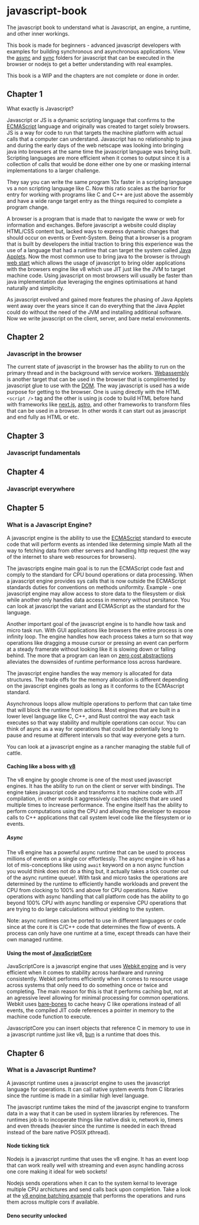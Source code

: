 # javascript-book

The javascript book to understand what is Javascript, an engine, a runtime, and other inner workings.

This book is made for beginners - advanced javascript developers with examples for building
synchronous and asynchronous applications. View the [async](./examples/async) and [sync](./examples/sync/) folders
for javascript that can be executed in the browser or nodejs to get a better understanding with real examples.

This book is a WIP and the chapters are not complete or done in order.

## Chapter 1

What exactly is Javascript?

Javascript or JS is a dynamic scripting language that confirms to the [ECMAScript](https://tc39.es/ecma262/) language and originally was created to target solely browsers.
JS is a way for code to run that targets the machine platform with actual calls that a computer can understand. Javascript has no relationship to
java and during the early days of the web netscape was looking into bringing java into browsers at the same time the
javascript language was being built. Scripting languages are more efficient when it comes to output since it is
a collection of calls that would be done either one by one or masking internal implementations to a larger challenge.

They say you can write the same program 10x faster in a scripting language vs a non scripting language like C.
Now this ratio scales as the barrior for entry for working with programs like C and C++ are just above the assembly
and have a wide range target entry as the things required to complete a program change.

A browser is a program that is made that to navigate the www or web for information and exchanges.
Before javascript a website could display HTML/CSS content but, lacked ways to express dynamic changes that should occur on
events or Event-System. Being that a browser is a program that is built by developers the initial traction to
bring this experience was the use of a language that had a runtime that can target the system called [Java Applets](https://en.wikipedia.org/wiki/Java_applet).
Now the most common use to bring java to the browser is through [web start](https://www.java.com/en/download/help/java_webstart.html) which allows the usage of javascript to bring
older applications with the browsers engine like v8 which use JIT just like the JVM to target machine code. Using javascript on most browsers will usually be faster than java implementation due leveraging the engines optimisations at
hand naturally and simplicity.

As javascript evolved and gained more features the phasing of Java Applets went away over the years since it can do everything that the Java Applet could do
without the need of the JVM and installing additional software. Now we write javascript on the client, server, and bare metal environments.

## Chapter 2

### Javascript in the browser

The current state of javascript in the browser has the ability to run on the primary thread and in the background with service workers.
[Webassembly](https://developer.mozilla.org/en-US/docs/WebAssembly) is another target that can be used in the browser that is complimented by javascript glue to use with
the [DOM](https://developer.mozilla.org/en-US/docs/Web/API/Document_Object_Model). The way javascript is used has a wide purpose for getting to the browser. One is using directly with the HTML `<script />` tag and the other is using js code
to build HTML before hand with frameworks like [next.js](https://nextjs.org), [astro](https://astro.build), and other frameworks to transform files that can be used
in a browser. In other words it can start out as javascript and end fully as HTML or etc.

## Chapter 3

### Javascript fundamentals

## Chapter 4

### Javascript everywhere

## Chapter 5

### What is a Javascript Engine?

A javascript engine is the ability to use the [ECMAScript](https://tc39.es/ecma262/) standard to execute code that will perform events as intended like determing simple
Math all the way to fetching data from other servers and handling http request (the way of the internet to share web resources for browsers).

The javascripts engine main goal is to run the ECMAScript code fast and comply to the standard for CPU bound operations or data processing.
When a javascript engine provides sys calls that is now outside the ECMAScript standards duties for conventions on methods uniformity.
Example - one javascript engine may allow access to store data to the filesystem or disk while another only handles data access in memory without
persitance. You can look at javascript the variant and ECMAScript as the standard for the language.

Another important goal of the javascript engine is to handle how task and micro task run. With GUI applications like browsers the entire
process is one infinity loop. The engine handles how each process takes a turn so that way operations like dragging a mouse cursor or pressing
an event can perform at a steady framerate without looking like it is slowing down or falling behind. The more that a program can lean on
[zero cost abstractions](https://boats.gitlab.io/blog/post/zero-cost-abstractions/) alleviates the downsides of runtime performance loss across hardware.

The javascript engine handles the way memory is allocated for data structures. The trade offs for the memory allocation is different depending
on the javascript engines goals as long as it conforms to the ECMAscript standard.

Asynchronous loops allow multiple operations to perform that can take time that will block the runtime from actions.
Most engines that are built in a lower level language like C, C++, and Rust control the way each task executes so that way
stability and multiple operations can occur. You can think of async as a way for operations that could be potentially long to pause
and resume at different intervals so that way everyone gets a turn.

You can look at a javascript engine as a rancher managing the stable full of cattle.

#### Caching like a boss with [v8](https://v8.dev/)

The v8 engine by google chrome is one of the most used javascript engines. It has the ability to run on the client or server with bindings.
The engine takes javascript code and transforms it to machine code with JIT compilation, in other words it aggressively caches objects that
are used multiple times to increase performance. The engine itself has the ability to perform computations using the CPU and allowing the
developer to expose calls to C++ applications that call system level code like the filesystem or io events.

##### Async

The v8 engine has a powerful async runtime that can be used to process millions of events on a single cor effortlessly.
The async engine in v8 has a lot of mis-conceptions like using `await` keyword on a non async function you would think
does not do a thing but, it actually takes a tick counter out of the async runtime queue!. With task and micro tasks
the operations are determined by the runtime to efficiently handle workloads and prevent the CPU from clocking to 100%
and above for CPU operations. Native operations with async handling that call platform code has the ability to go beyond
100% CPU with async handling or expensive CPU operations that are trying to do large calculations without yielding to the system.

Note: async runtimes can be ported to use in different languages or code since at the core it is C/C++ code that determines
the flow of events. A process can only have one runtime at a time, except threads can have their own managed runtime.

#### Using the most of [JavaScriptCore](https://trac.webkit.org/wiki/JavaScriptCore)

JavaScriptCore is a javascript engine that uses [Webkit engine](https://webkit.org/project/) and is very efficient when it comes to stability across hardware and running consistently.
Webkit performs efficiently when it comes to resource usage across systems that only need to do something once or twice and completing. The main reason for this is that it performs caching but, not at an agressive level
allowing for minimal processing for common operations. Webkit uses [bare-bones](https://webkit.org/docs/b3/) to cache heavy C like operations instead of all
events, the compiled JIT code references a pointer in memory to the machine code function to execute.

JavascriptCore you can insert objects that reference C in memory to use in a javascript runtime just like v8, [bun](https://bun.sh/) is a runtime that does this.

## Chapter 6

### What is a Javascript Runtime?

A javascript runtime uses a javascript engine to uses the javascript language for operations. It can call native system events from C libraries since the runtime is made in a similiar high level language.

The javascript runtime takes the mind of the javascript engine to transform data in a way that it can be used in system libraries by references. The runtimes job is to incoperate things like native disk io,
network io, timers and even threads (heavier since the runtime is needed in each thread instead of the bare native POSIX pthread).

#### Node ticking tick

Nodejs is a javascript runtime that uses the v8 engine. It has an event loop that can work really well with streaming and even async handling across one core making it ideal for web sockets!

Nodejs sends operations when it can to the system kernal to leverage multiple CPU archictures and send calls back upon completion. Take a look at the [v8 engine batching example](./examples/async/v8-engine-batching.js) that performs the operations and
runs them across multiple cors if available.

#### Deno security unlocked
